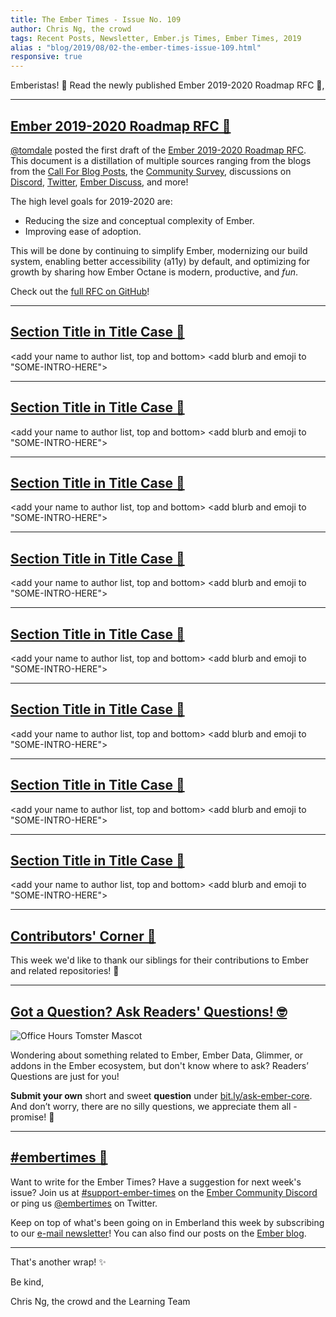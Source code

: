 ```yaml
---
title: The Ember Times - Issue No. 109
author: Chris Ng, the crowd
tags: Recent Posts, Newsletter, Ember.js Times, Ember Times, 2019
alias : "blog/2019/08/02-the-ember-times-issue-109.html"
responsive: true
---
```


<SAYING-HELLO-IN-YOUR-FAVORITE-LANGUAGE> Emberistas! 🐹
Read the newly published Ember 2019-2020 Roadmap RFC 🐹,
<SOME-INTRO-HERE-TO-KEEP-THEM-SUBSCRIBERS-READING>

---

## [Ember 2019-2020 Roadmap RFC 🐹](https://twitter.com/tomdale/status/1155909868907311110)

[@tomdale](https://github.com/tomdale) posted the first draft of the [Ember 2019-2020 Roadmap RFC](https://github.com/emberjs/rfcs/pull/519). This document is a distillation of multiple sources ranging from the blogs from the [Call For Blog Posts](https://blog.emberjs.com/2019/05/20/ember-2019-roadmap-call-for-posts.html), the [Community Survey](https://emberjs.com/ember-community-survey-2019/), discussions on [Discord](https://discordapp.com/invite/emberjs), [Twitter](https://twitter.com/hashtag/emberjs2019), [Ember Discuss](https://discuss.emberjs.com/), and more!

The high level goals for 2019-2020 are:
* Reducing the size and conceptual complexity of Ember.
* Improving ease of adoption.

This will be done by continuing to simplify Ember, modernizing our build system, enabling better accessibility (a11y) by default, and optimizing for growth by sharing how Ember Octane is modern, productive, and _fun_. 

Check out the [full RFC on GitHub](https://github.com/emberjs/rfcs/pull/519)!

---

## [Section Title in Title Case 🐹](#section-url)
<change section title emoji>
<consider adding some bold to your paragraph>
  
<add your name to author list, top and bottom>
<add blurb and emoji to "SOME-INTRO-HERE">

---

## [Section Title in Title Case 🐹](#section-url)
<change section title emoji>
<consider adding some bold to your paragraph>
  
<add your name to author list, top and bottom>
<add blurb and emoji to "SOME-INTRO-HERE">
  
---

## [Section Title in Title Case 🐹](#section-url)
<change section title emoji>
<consider adding some bold to your paragraph>
  
<add your name to author list, top and bottom>
<add blurb and emoji to "SOME-INTRO-HERE">
  
---

## [Section Title in Title Case 🐹](#section-url)
<change section title emoji>
<consider adding some bold to your paragraph>
  
<add your name to author list, top and bottom>
<add blurb and emoji to "SOME-INTRO-HERE">
  
---

## [Section Title in Title Case 🐹](#section-url)
<change section title emoji>
<consider adding some bold to your paragraph>
  
<add your name to author list, top and bottom>
<add blurb and emoji to "SOME-INTRO-HERE">
  
---

## [Section Title in Title Case 🐹](#section-url)
<change section title emoji>
<consider adding some bold to your paragraph>
  
<add your name to author list, top and bottom>
<add blurb and emoji to "SOME-INTRO-HERE">
  
---

## [Section Title in Title Case 🐹](#section-url)
<change section title emoji>
<consider adding some bold to your paragraph>
  
<add your name to author list, top and bottom>
<add blurb and emoji to "SOME-INTRO-HERE">
  
---

## [Section Title in Title Case 🐹](#section-url)
<change section title emoji>
<consider adding some bold to your paragraph>
  
<add your name to author list, top and bottom>
<add blurb and emoji to "SOME-INTRO-HERE">
  
---

## [Contributors' Corner 👏](https://guides.emberjs.com/release/contributing/repositories/)

<p>This week we'd like to thank our siblings for their contributions to Ember and related repositories! 💖</p>

---

## [Got a Question? Ask Readers' Questions! 🤓](https://docs.google.com/forms/d/e/1FAIpQLScqu7Lw_9cIkRtAiXKitgkAo4xX_pV1pdCfMJgIr6Py1V-9Og/viewform)

<div class="blog-row">
  <img class="float-right small transparent padded" alt="Office Hours Tomster Mascot" title="Readers' Questions" src="/images/tomsters/officehours.png" />

  <p>Wondering about something related to Ember, Ember Data, Glimmer, or addons in the Ember ecosystem, but don't know where to ask? Readers’ Questions are just for you!</p>

<p><strong>Submit your own</strong> short and sweet <strong>question</strong> under <a href="https://bit.ly/ask-ember-core" target="rq">bit.ly/ask-ember-core</a>. And don’t worry, there are no silly questions, we appreciate them all - promise! 🤞</p>

</div>

---

## [#embertimes 📰](https://blog.emberjs.com/tags/newsletter.html) 

Want to write for the Ember Times? Have a suggestion for next week's issue? Join us at [#support-ember-times](https://discordapp.com/channels/480462759797063690/485450546887786506) on the [Ember Community Discord](https://discordapp.com/invite/zT3asNS) or ping us [@embertimes](https://twitter.com/embertimes) on Twitter.

Keep on top of what's been going on in Emberland this week by subscribing to our [e-mail newsletter](https://the-emberjs-times.ongoodbits.com/)! You can also find our posts on the [Ember blog](https://emberjs.com/blog/tags/newsletter.html).

---

That's another wrap! ✨

Be kind,

Chris Ng, the crowd and the Learning Team
